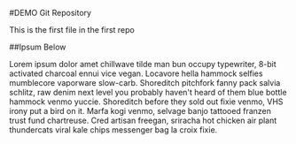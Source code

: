 #DEMO Git Repository

This is the first file in the first repo

##Ipsum Below

Lorem ipsum dolor amet chillwave tilde man bun occupy typewriter, 8-bit activated charcoal ennui vice vegan. Locavore hella hammock selfies mumblecore vaporware slow-carb. Shoreditch pitchfork fanny pack salvia schlitz, raw denim next level you probably haven't heard of them blue bottle hammock venmo yuccie. Shoreditch before they sold out fixie venmo, VHS irony put a bird on it. Marfa kogi venmo, selvage banjo tattooed franzen trust fund chartreuse. Cred artisan freegan, sriracha hot chicken air plant thundercats viral kale chips messenger bag la croix fixie.
